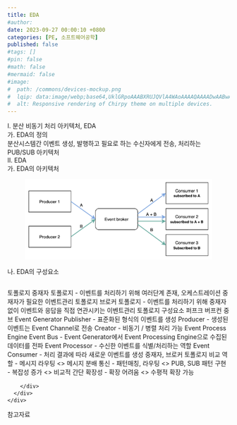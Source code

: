```yaml
---
title: EDA
#author: 
date: 2023-09-27 00:00:10 +0800
categories: [PE, 소프트웨어공학]
published: false
#tags: []
#pin: false
#math: false
#mermaid: false
#image:
#  path: /commons/devices-mockup.png
#  lqip: data:image/webp;base64,UklGRpoAAABXRUJQVlA4WAoAAAAQAAAADwAABwAAQUxQSDIAAAARL0AmbZurmr57yyIiqE8oiG0bejIYEQTgqiDA9vqnsUSI6H+oAERp2HZ65qP/VIAWAFZQOCBCAAAA8AEAnQEqEAAIAAVAfCWkAALp8sF8rgRgAP7o9FDvMCkMde9PK7euH5M1m6VWoDXf2FkP3BqV0ZYbO6NA/VFIAAAA
#  alt: Responsive rendering of Chirpy theme on multiple devices.
---
```


<div class="post-wrap">
  <div class="para">
    <div class="para-title">
      I. 분산 비동기 처리 아키텍처, EDA
    </div>
    <div class="para-cntnt">
      <div class="para">
        <div class="para-title">
          가. EDA의 정의
        </div>
        <div class="para-cntnt">
            분산시스템간 이벤트 생성, 발행하고 필요로 하는 수신자에게 전송, 처리하는 PUB/SUB 아키텍처
        </div>
      </div>
    </div>
  </div>
  
  <div class="para">
    <div class="para-title">
      II. EDA
    </div>
    <div class="para-cntnt">
      <div class="para">
        <div class="para-title">
          가. EDA의 아키텍처
        </div>
        <div class="para-cntnt">
          <figure class="post-figure">
            <img src="/assets/img/posts/EDA.png" alt="EDA">
<!--            <figcaption>Source: Unveiling the Metaverse: Exploring Emerging Trends, Multifaceted Perspectives, and Future Challenges</figcaption>-->
          </figure>
        </div>
      </div>
      <div class="para">
        <div class="para-title">
          나. EDA의 구성요소
        </div>
        <div class="para-cntnt">
          <table class="post-table">
          </table>
          토폴로지
  중재자 토폴로지 - 이벤트를 처리하기 위해 여러단계 존재, 오케스트레이션 중재자가 필요한 이벤트관리 토폴로지
  브로커 토폴로지 - 이벤트를 처리하기 위해 중재자 없이 이벤트와 응답을 직접 연관시키는 이벤트관리 토폴로지
구성요소 퍼프크 버프컨 중브
  Event Generator
    Publisher - 표준화된 형식의 이벤트를 생성
    Producer - 생성된 이벤트는 Event Channel로 전송
    Creator - 비동기 / 병렬 처리 가능
  Event Process Engine
    Event Bus - Event Generator에서 Event Processing Engine으로 수집된 데이터를 전파
    Event Processor - 수신한 이벤트를 식별/처리하는 역할
    Event Consumer - 처리 결과에 따라 새로운 이벤트를 생성
중재자, 브로커 토폴로지 비교
  역할 - 메시지 라우팅 &lt;&gt; 메시지 분배
  통신 - 패턴매칭, 라우팅 &lt;&gt; PUB, SUB 패턴
  구현 - 복잡성 증가 &lt;&gt; 비교적 간단
  확장성 - 확장 어려움 &lt;&gt; 수평적 확장 가능

        </div>
      </div>
    </div>
  </div>

  <div class="refr-wrap">
    <div class="refr-title">
        참고자료
    </div>
    <ol class="refr-list">
    <!--    <li>(나현식, 최대선) <a target="_blank" href="https://scienceon.kisti.re.kr/commons/util/originalView.do?cn=JAKO202225948430499&oCn=JAKO202225948430499&dbt=JAKO&journal=NJOU00291864">메타버스 보안 위협 요소 및 대응 방안 검토</a></li>-->
    <!--    <li>(M. Uddin, S. Manickam, H. Ullah, M. Obaidat and A. Dandoush) <a target="_blank" href="https://ieeexplore.ieee.org/abstract/document/10138386">Unveiling the Metaverse: Exploring Emerging Trends, Multifaceted Perspectives, and Future Challenges</a></li>-->
    </ol>
  </div>
</div>
